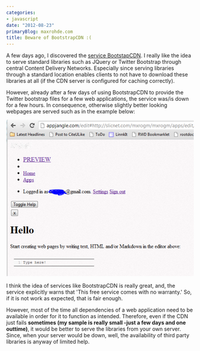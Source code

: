 ```yaml
---
categories:
- javascript
date: "2012-08-23"
primaryBlog: maxrohde.com
title: Beware of BootstrapCDN :(
---
```


A few days ago, I discovered the [service BootstapCDN](https://twitter.com/mxro/status/235940607695130624). I really like the idea to serve standard libraries such as JQuery or Twitter Bootstrap through central Content Delivery Networks. Especially since serving libraries through a standard location enables clients to not have to download these libraries at all (if the CDN server is configured for caching correctly).

However, already after a few days of using BootstrapCDN to provide the Twitter bootstrap files for a few web applications, the service was/is down for a few hours. In consequence, otherwise slightly better looking webpages are served such as in the example below:

![](images/082312_0410_bewareofboo1.png)

I think the idea of services like BootstrapCDN is really great, and, the service explicitly warns that 'This free service comes with no warranty.' So, if it is not work as expected, that is fair enough.

However, most of the time all dependencies of a web application need to be available in order for it to function as intended. Therefore, even if the CDN just fails **sometimes (my sample is really small -just a few days and one outtime)**, it would be better to serve the libraries from your own server. Since, when your server would be down, well, the availability of third party libraries is anyway of limited help.